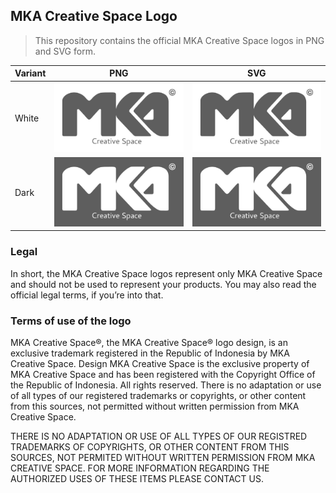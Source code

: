 ## MKA Creative Space Logo

>This repository contains the official MKA Creative Space logos in PNG and SVG form.


| Variant | PNG | SVG |
|---------|-----|-----|
| White     | <img src="https://raw.githubusercontent.com/mka-space/logo/master/official-logo-white.png" width="218"> | <img src="https://raw.githubusercontent.com/mka-space/logo/master/official-logo-white.svg" width="218">|
| Dark      | <img src="https://raw.githubusercontent.com/mka-space/logo/master/official-logo-dark.png" width="218"> | <img src="https://raw.githubusercontent.com/mka-space/logo/master/official-logo-dark.svg" width="218"> |

### Legal
In short, the MKA Creative Space logos  represent only MKA Creative Space and should not be used to 
represent your products. 
You may also read the official legal terms,  if you’re into that.
  
### Terms of use of the logo
MKA Creative Space®, the MKA Creative Space® logo design, is an exclusive trademark registered in 
the Republic of Indonesia by MKA Creative Space.
Design MKA Creative Space is the exclusive property of MKA Creative Space and has been registered with
the Copyright Office of the Republic of Indonesia. All rights reserved.
There is no adaptation or use of all types of our registered trademarks or copyrights, 
or other content from this sources, not permitted without written permission from MKA Creative Space.

THERE IS NO ADAPTATION OR USE OF ALL TYPES OF OUR REGISTRED TRADEMARKS OF COPYRIGHTS,
OR OTHER CONTENT FROM THIS SOURCES, NOT PERMITED WITHOUT WRITTEN PERMISSION FROM MKA CREATIVE SPACE.
FOR MORE INFORMATION REGARDING THE AUTHORIZED USES OF THESE ITEMS PLEASE CONTACT US.


[mka-creative-space-url]: https://mka.space
